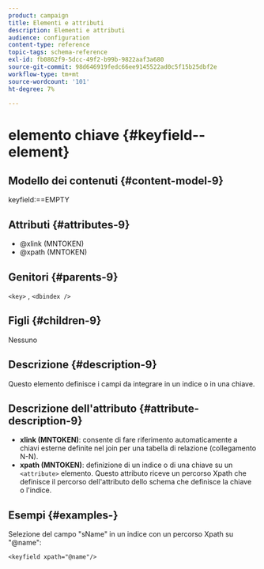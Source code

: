 ```yaml
---
product: campaign
title: Elementi e attributi
description: Elementi e attributi
audience: configuration
content-type: reference
topic-tags: schema-reference
exl-id: fb0862f9-5dcc-49f2-b99b-9822aaf3a680
source-git-commit: 98d646919fedc66ee9145522ad0c5f15b25dbf2e
workflow-type: tm+mt
source-wordcount: '101'
ht-degree: 7%

---
```


# elemento chiave {#keyfield--element}

## Modello dei contenuti {#content-model-9}

keyfield:==EMPTY

## Attributi {#attributes-9}

* @xlink (MNTOKEN)
* @xpath (MNTOKEN)

## Genitori {#parents-9}

`<key>`  ,  `<dbindex />`

## Figli {#children-9}

Nessuno

## Descrizione {#description-9}

Questo elemento definisce i campi da integrare in un indice o in una chiave.

## Descrizione dell&#39;attributo {#attribute-description-9}

* **xlink (MNTOKEN)**: consente di fare riferimento automaticamente a chiavi esterne definite nel join per una tabella di relazione (collegamento N-N).
* **xpath (MNTOKEN)**: definizione di un indice o di una chiave su un  `<attribute>`  elemento. Questo attributo riceve un percorso Xpath che definisce il percorso dell&#39;attributo dello schema che definisce la chiave o l&#39;indice.

## Esempi {#examples-}

Selezione del campo &quot;sName&quot; in un indice con un percorso Xpath su &quot;@name&quot;:

```
<keyfield xpath="@name"/>
```
